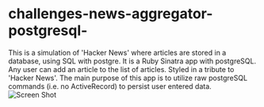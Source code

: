 # challenges-news-aggregator-postgresql-
This is a simulation of 'Hacker News' where articles are stored in a database, using SQL with postgre. It is a Ruby Sinatra app
with postgreSQL. Any user can add an article to the list of articles. Styled in a tribute to 'Hacker News'. The main purpose of
this app is to utilize raw postgreSQL commands (i.e. no ActiveRecord) to persist user entered data.
![Screen Shot](http://i.imgur.com/e4DHRFA.png)
